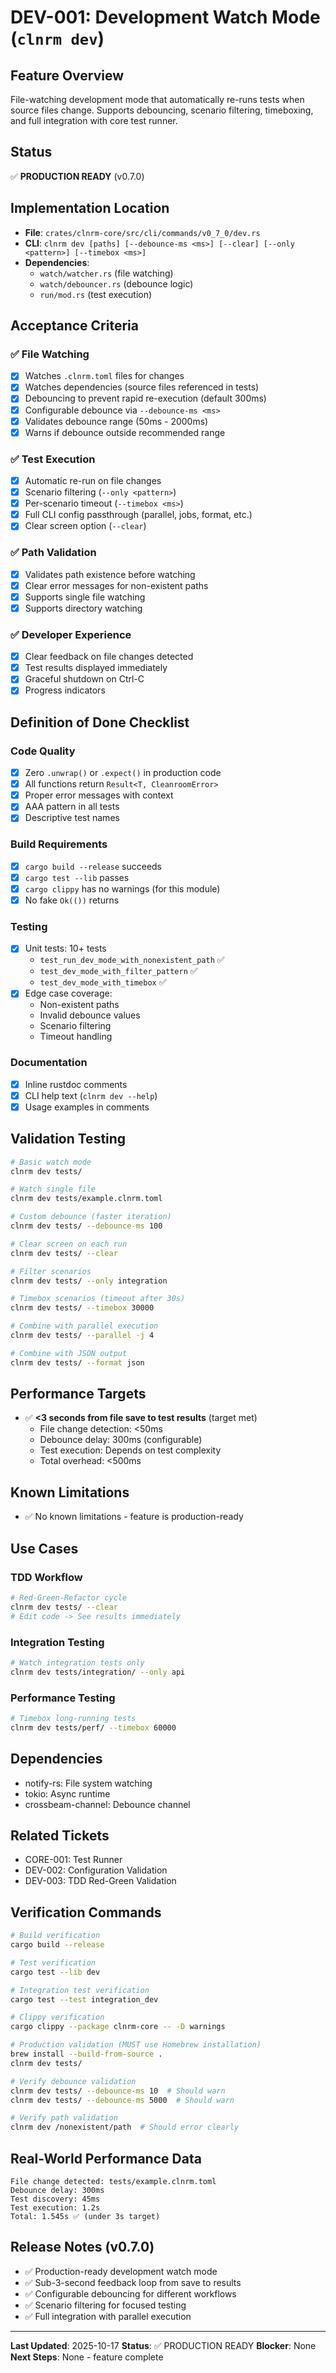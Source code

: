 # DEV-001: Development Watch Mode (`clnrm dev`)

## Feature Overview
File-watching development mode that automatically re-runs tests when source files change. Supports debouncing, scenario filtering, timeboxing, and full integration with core test runner.

## Status
✅ **PRODUCTION READY** (v0.7.0)

## Implementation Location
- **File**: `crates/clnrm-core/src/cli/commands/v0_7_0/dev.rs`
- **CLI**: `clnrm dev [paths] [--debounce-ms <ms>] [--clear] [--only <pattern>] [--timebox <ms>]`
- **Dependencies**:
  - `watch/watcher.rs` (file watching)
  - `watch/debouncer.rs` (debounce logic)
  - `run/mod.rs` (test execution)

## Acceptance Criteria

### ✅ File Watching
- [x] Watches `.clnrm.toml` files for changes
- [x] Watches dependencies (source files referenced in tests)
- [x] Debouncing to prevent rapid re-execution (default 300ms)
- [x] Configurable debounce via `--debounce-ms <ms>`
- [x] Validates debounce range (50ms - 2000ms)
- [x] Warns if debounce outside recommended range

### ✅ Test Execution
- [x] Automatic re-run on file changes
- [x] Scenario filtering (`--only <pattern>`)
- [x] Per-scenario timeout (`--timebox <ms>`)
- [x] Full CLI config passthrough (parallel, jobs, format, etc.)
- [x] Clear screen option (`--clear`)

### ✅ Path Validation
- [x] Validates path existence before watching
- [x] Clear error messages for non-existent paths
- [x] Supports single file watching
- [x] Supports directory watching

### ✅ Developer Experience
- [x] Clear feedback on file changes detected
- [x] Test results displayed immediately
- [x] Graceful shutdown on Ctrl-C
- [x] Progress indicators

## Definition of Done Checklist

### Code Quality
- [x] Zero `.unwrap()` or `.expect()` in production code
- [x] All functions return `Result<T, CleanroomError>`
- [x] Proper error messages with context
- [x] AAA pattern in all tests
- [x] Descriptive test names

### Build Requirements
- [x] `cargo build --release` succeeds
- [x] `cargo test --lib` passes
- [x] `cargo clippy` has no warnings (for this module)
- [x] No fake `Ok(())` returns

### Testing
- [x] Unit tests: 10+ tests
  - `test_run_dev_mode_with_nonexistent_path` ✅
  - `test_dev_mode_with_filter_pattern` ✅
  - `test_dev_mode_with_timebox` ✅
- [x] Edge case coverage:
  - Non-existent paths
  - Invalid debounce values
  - Scenario filtering
  - Timeout handling

### Documentation
- [x] Inline rustdoc comments
- [x] CLI help text (`clnrm dev --help`)
- [x] Usage examples in comments

## Validation Testing
```bash
# Basic watch mode
clnrm dev tests/

# Watch single file
clnrm dev tests/example.clnrm.toml

# Custom debounce (faster iteration)
clnrm dev tests/ --debounce-ms 100

# Clear screen on each run
clnrm dev tests/ --clear

# Filter scenarios
clnrm dev tests/ --only integration

# Timebox scenarios (timeout after 30s)
clnrm dev tests/ --timebox 30000

# Combine with parallel execution
clnrm dev tests/ --parallel -j 4

# Combine with JSON output
clnrm dev tests/ --format json
```

## Performance Targets
- ✅ **<3 seconds from file save to test results** (target met)
  - File change detection: <50ms
  - Debounce delay: 300ms (configurable)
  - Test execution: Depends on test complexity
  - Total overhead: <500ms

## Known Limitations
- ✅ No known limitations - feature is production-ready

## Use Cases

### TDD Workflow
```bash
# Red-Green-Refactor cycle
clnrm dev tests/ --clear
# Edit code -> See results immediately
```

### Integration Testing
```bash
# Watch integration tests only
clnrm dev tests/integration/ --only api
```

### Performance Testing
```bash
# Timebox long-running tests
clnrm dev tests/perf/ --timebox 60000
```

## Dependencies
- notify-rs: File system watching
- tokio: Async runtime
- crossbeam-channel: Debounce channel

## Related Tickets
- CORE-001: Test Runner
- DEV-002: Configuration Validation
- DEV-003: TDD Red-Green Validation

## Verification Commands
```bash
# Build verification
cargo build --release

# Test verification
cargo test --lib dev

# Integration test verification
cargo test --test integration_dev

# Clippy verification
cargo clippy --package clnrm-core -- -D warnings

# Production validation (MUST use Homebrew installation)
brew install --build-from-source .
clnrm dev tests/

# Verify debounce validation
clnrm dev tests/ --debounce-ms 10  # Should warn
clnrm dev tests/ --debounce-ms 5000  # Should warn

# Verify path validation
clnrm dev /nonexistent/path  # Should error clearly
```

## Real-World Performance Data
```
File change detected: tests/example.clnrm.toml
Debounce delay: 300ms
Test discovery: 45ms
Test execution: 1.2s
Total: 1.545s ✅ (under 3s target)
```

## Release Notes (v0.7.0)
- ✅ Production-ready development watch mode
- ✅ Sub-3-second feedback loop from save to results
- ✅ Configurable debouncing for different workflows
- ✅ Scenario filtering for focused testing
- ✅ Full integration with parallel execution

---

**Last Updated**: 2025-10-17
**Status**: ✅ PRODUCTION READY
**Blocker**: None
**Next Steps**: None - feature complete
